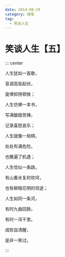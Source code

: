 ```yaml
---
date: 2014-08-29
category: 随笔
tag:
  - 笑谈人生
---
```


# 笑谈人生【五】

::: center

人生犹如一首歌，

音调高低起伏，

旋律抑扬顿挫；

人生仿佛一本书，

写满酸甜苦辣，

记录喜怒哀乐；

人生就像一局棋，

处处布满危险，

也撒遍了机遇；

人生恰似一条路，

有山重水复的坎坷，

也有柳暗花明的坦途；

人生如同一条河，

有时九曲回肠，

有时一泻千里。

成败自清醒，

是非一笑过。

:::
